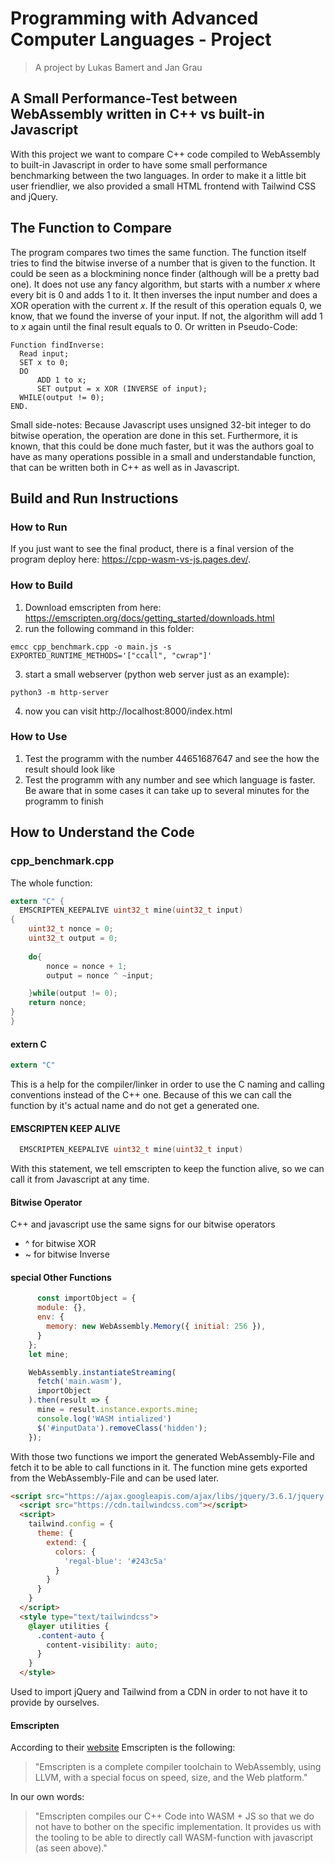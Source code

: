 # Programming with Advanced Computer Languages - Project

> A project by Lukas Bamert and Jan Grau

## A Small Performance-Test between WebAssembly written in C++ vs built-in Javascript

With this project we want to compare C++ code compiled to WebAssembly to built-in Javascript in order to have some small performance benchmarking between the two languages. In order to make it a little bit user friendlier, we also provided a small HTML frontend with Tailwind CSS and jQuery.

## The Function to Compare
The program compares two times the same function. The function itself tries to find the bitwise inverse of a number that is given to the function. It could be seen as a blockmining nonce finder (although will be a pretty bad one).
It does not use any fancy algorithm, but starts with a number $x$ where every bit is 0 and adds 1 to it. It then inverses the input number and does a XOR operation with the current $x$. If the result of this operation equals 0, we know, that we found the inverse of your input. If not, the algorithm will add 1 to $x$ again until the final result equals to 0. Or written in Pseudo-Code:


```
Function findInverse:
  Read input;
  SET x to 0;
  DO 
      ADD 1 to x;
      SET output = x XOR (INVERSE of input);
  WHILE(output != 0);
END.
```

Small side-notes: Because Javascript uses unsigned 32-bit integer to do bitwise operation, the operation are done in this set. Furthermore, it is known, that this could be done much faster, but it was the authors goal to have as many operations possible in a small and understandable function, that can be written both in C++ as well as in Javascript.



## Build and Run Instructions

### How to Run
If you just want to see the final product, there is a final version of the program deploy here: https://cpp-wasm-vs-js.pages.dev/.

### How to Build
1. Download emscripten from here: https://emscripten.org/docs/getting_started/downloads.html
2. run the following command in this folder:

```console
emcc cpp_benchmark.cpp -o main.js -s EXPORTED_RUNTIME_METHODS='["ccall", "cwrap"]' 
```
3. start a small webserver (python web server just as an example):
```console
python3 -m http-server 
```
4. now you can visit http://localhost:8000/index.html 

### How to Use
1. Test the programm with the number 44651687647 and see the how the result should look like 
2. Test the programm with any number and see which language is faster. Be aware that in some cases it can take up to several minutes for the programm to finish

## How to Understand the Code

### cpp_benchmark.cpp
The whole function:

```c
extern "C" {
  EMSCRIPTEN_KEEPALIVE uint32_t mine(uint32_t input)
{
    uint32_t nonce = 0;
    uint32_t output = 0;
    
    do{
        nonce = nonce + 1;
        output = nonce ^ ~input;

    }while(output != 0);
    return nonce;
}
}
```
#### extern C
```c
extern "C" 
```
This is a help for the compiler/linker in order to use the C naming and calling conventions instead of the C++ one. Because of this we can call the function by it's actual name and do not get a generated one.

#### EMSCRIPTEN KEEP ALIVE
```c
  EMSCRIPTEN_KEEPALIVE uint32_t mine(uint32_t input)
```
With this statement, we tell emscripten to keep the function alive, so we can call it from Javascript at any time.

#### Bitwise Operator
C++ and javascript use the same signs for our bitwise operators
  
- ^ for bitwise XOR
- ~ for bitwise Inverse

#### special Other Functions
```javascript
      const importObject = {
      module: {},
      env: {
        memory: new WebAssembly.Memory({ initial: 256 }),
      }
    };
    let mine;

    WebAssembly.instantiateStreaming(
      fetch('main.wasm'),
      importObject
    ).then(result => {
      mine = result.instance.exports.mine;
      console.log('WASM intialized')
      $('#inputData').removeClass('hidden');
    });
```

With those two functions we import the generated WebAssembly-File and fetch it to be able to call functions in it. The function mine gets exported from the WebAssembly-File and can be used later.

```HTML
<script src="https://ajax.googleapis.com/ajax/libs/jquery/3.6.1/jquery.min.js"></script>
  <script src="https://cdn.tailwindcss.com"></script>
  <script>
    tailwind.config = {
      theme: {
        extend: {
          colors: {
            'regal-blue': '#243c5a'
          }
        }
      }
    }
  </script>
  <style type="text/tailwindcss">
    @layer utilities {
      .content-auto {
        content-visibility: auto;
      }
    }
  </style>

```

Used to import jQuery and Tailwind from a CDN in order to not have it to provide by ourselves.

#### Emscripten
According to their [website](https://emscripten.org/) Emscripten is the following:

>"Emscripten is a complete compiler toolchain to WebAssembly, using LLVM, with a special focus on speed, size, and the Web platform."

In our own words:

> "Emscripten compiles our C++ Code into WASM + JS so that we do not have to bother on the specific implementation. It provides us with the tooling to be able to directly call WASM-function with javascript (as seen above)."
